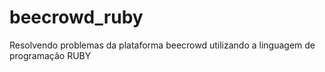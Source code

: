 # beecrowd_ruby
Resolvendo problemas da plataforma beecrowd utilizando a linguagem de programação RUBY
